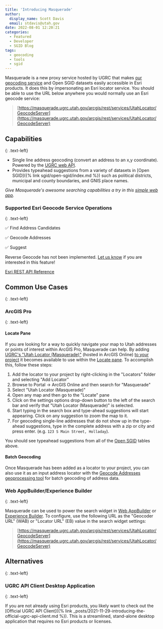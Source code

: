 ```yaml
---
title: 'Introducing Masquerade'
author:
  display_name: Scott Davis
  email: stdavis@utah.gov
date: 2022-08-01 12:20:21
categories:
  - Featured
  - Developer
  - SGID Blog
tags:
  - geocoding
  - tools
  - sgid
---
```


Masquerade is a new proxy service hosted by UGRC that makes [our geocoding service](https://api.mapserv.utah.gov/) and Open SGID datasets easily accessible in Esri products. It does this by impersonating an Esri locator service. You should be able to use the URL below anywhere you would normally use an Esri geocode service:

> [https://masquerade.ugrc.utah.gov/arcgis/rest/services/UtahLocator/GeocodeServer](https://masquerade.ugrc.utah.gov/arcgis/rest/services/UtahLocator/GeocodeServer)

## Capabilities
{: .text-left}

- Single line address geocoding (convert an address to an x,y coordinate). Powered by the [UGRC web API](https://api.mapserv.utah.gov/#geocoding).
- Provides typeahead suggestions from a variety of datasets in [Open SGID]({% link sgid/open-sgid/index.md %}) such as political districts, municipal and county boundaries, and GNIS place names.

_Give Masquerade's awesome searching capabilities a try in this [simple web app](https://arcg.is/0na9Lf0)._

### Supported Esri Geocode Service Operations
{: .text-left}

✅ Find Address Candidates

✅ Geocode Addresses

✅ Suggest

Reverse Geocode has not been implemented. [Let us know](https://github.com/agrc/masquerade/issues/new) if you are interested in this feature!

[Esri REST API Reference](https://developers.arcgis.com/rest/services-reference/enterprise/geocode-service.htm)

## Common Use Cases
{: .text-left}

### ArcGIS Pro
{: .text-left}

#### Locate Pane

If you are looking for a way to quickly navigate your map to Utah addresses or points of interest within ArcGIS Pro, Masquerade can help. By adding [UGRC's "Utah Locator (Masquerade)"](https://utah.maps.arcgis.com/home/item.html?id=f19e6205b9bd49e8a39ed51ddd58164a) (hosted in ArcGIS Online) [to your project](https://pro.arcgis.com/en/pro-app/latest/help/data/geocoding/add-locators-to-a-project.htm) it becomes available to use within the [Locate pane](https://pro.arcgis.com/en/pro-app/latest/help/data/geocoding/find-places-on-the-map.htm). To accomplish this, follow these steps:

1. Add the locator to your project by right-clicking in the "Locators" folder and selecting "Add Locator"
1. Browse to Portal -> ArcGIS Online and then search for "Masquerade"
1. Select "Utah Locator (Masquerade)"
1. Open any map and then go to the "Locate" pane
1. Click on the settings options drop-down button to the left of the search bar and verify that "Utah Locator (Masquerade)" is selected.
1. Start typing in the search box and type-ahead suggestions will start appearing. Click on any suggestion to zoom the map to it.
1. For geocoding single-line addresses that do not show up in the type-ahead suggestions, type in the complete address with a zip or city and press enter. (e.g. `123 S Main Street, Holladay`).

You should see typeahead suggestions from all of the [Open SGID](https://gis.utah.gov/sgid/open-sgid/) tables above.

#### Batch Geocoding

Once Masquerade has been added as a locator to your project, you can also use it as an input address locator with the [Geocode Addresses geoprocessing tool](https://pro.arcgis.com/en/pro-app/latest/tool-reference/geocoding/geocode-addresses.htm) for batch geocoding of address data.

### Web AppBuilder/Experience Builder
{: .text-left}

Masquerade can be used to power the search widget in [Web AppBuilder](https://doc.arcgis.com/en/web-appbuilder/latest/create-apps/widget-search.htm) or [Experience Builder](https://developers.arcgis.com/experience-builder/guide/search-widget/). To configure, use the following URL as the "Geocoder URL" (WAB) or "Locator URL" (EB) value in the search widget settings:

> [https://masquerade.ugrc.utah.gov/arcgis/rest/services/UtahLocator/GeocodeServer](https://masquerade.ugrc.utah.gov/arcgis/rest/services/UtahLocator/GeocodeServer)

## Alternatives
{: .text-left}

### UGRC API Client Desktop Application
{: .text-left}

If you are not already using Esri products, you likely want to check out the [Official UGRC API Client]({% link _posts/2021-11-29-introducing-the-official-ugrc-api-client.md %}). This is a streamlined, stand-alone desktop application that requires no Esri products or licenses.
